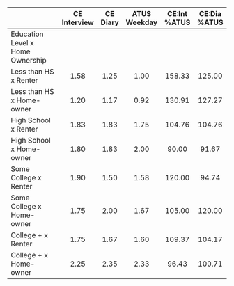 
|                      | CE<br>Interview |  CE<br>Diary | ATUS<br>Weekday | CE:Int<br>%ATUS | CE:Dia<br>%ATUS |
| -------------------- | :----------: | :----------: | :----------: | :----------: | :----------: |
| Education Level x Home Ownership |              |              |              |              |              |
| Less than HS x Renter |         1.58 |         1.25 |         1.00 |       158.33 |       125.00 |
| Less than HS x Home-owner |         1.20 |         1.17 |         0.92 |       130.91 |       127.27 |
| High School x Renter |         1.83 |         1.83 |         1.75 |       104.76 |       104.76 |
| High School x Home-owner |         1.80 |         1.83 |         2.00 |        90.00 |        91.67 |
| Some College x Renter |         1.90 |         1.50 |         1.58 |       120.00 |        94.74 |
| Some College x Home-owner |         1.75 |         2.00 |         1.67 |       105.00 |       120.00 |
| College + x Renter   |         1.75 |         1.67 |         1.60 |       109.37 |       104.17 |
| College + x Home-owner |         2.25 |         2.35 |         2.33 |        96.43 |       100.71 |


